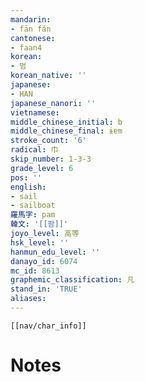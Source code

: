 ```yaml
---
mandarin:
- fān fán
cantonese:
- faan4
korean:
- 범
korean_native: ''
japanese:
- HAN
japanese_nanori: ''
vietnamese:
middle_chinese_initial: b
middle_chinese_final: ɨɐm
stroke_count: '6'
radical: 巾
skip_number: 1-3-3
grade_level: 6
pos: ''
english:
- sail
- sailboat
羅馬字: pam
韓文: '[[팜]]'
joyo_level: 高等
hsk_level: ''
hanmun_edu_level: ''
danayo_id: 6074
mc_id: 8613
graphemic_classification: 凡
stand_in: 'TRUE'
aliases:
---
```

```meta-bind-embed
[[nav/char_info]]
```

# Notes
